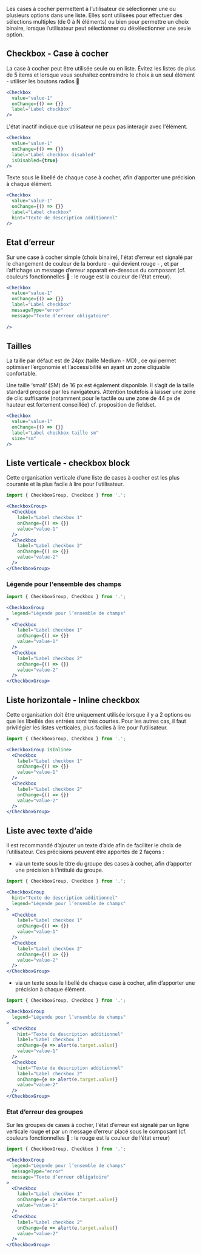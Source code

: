Les cases à cocher permettent à l’utilisateur de sélectionner une ou plusieurs options dans une liste.
Elles sont utilisées pour effectuer des sélections multiples (de 0 à N éléments) ou bien pour permettre un choix binaire, lorsque l’utilisateur peut sélectionner ou désélectionner une seule option. 

## Checkbox - Case à cocher 
La case à cocher peut être utilisée seule ou en liste. Évitez les listes de plus de 5 items et lorsque vous souhaitez contraindre le choix à un seul élément - utiliser les boutons radios 🔗 

```jsx
<Checkbox
  value="value-1"
  onChange={() => {}}
  label="Label checkbox"
/>
```

L'état inactif indique que utilisateur ne peux pas interagir avec l'élément.
```jsx
<Checkbox
  value="value-1"
  onChange={() => {}}
  label="Label checkbox disabled"
  isDisabled={true}
/>
```

Texte sous le libellé de chaque case à cocher, afin d’apporter une précision à chaque élément.
```jsx
<Checkbox
  value="value-1"
  onChange={() => {}}
  label="Label checkbox"
  hint="Texte de description additionnel"
/>
```

## Etat d’erreur
Sur une case à cocher simple (choix binaire), l'état d’erreur est signalé par le changement de couleur de la bordure - qui devient rouge - ,  et par l’affichage un message d’erreur apparait en-dessous du composant  (cf. couleurs fonctionnelles 🔗 : le rouge est la couleur de l’état erreur). 
```jsx
<Checkbox
  value="value-1"
  onChange={() => {}}
  label="Label checkbox"
  messageType="error"
  message="Texte d’erreur obligatoire"
  
/>
```

## Tailles
La taille par défaut est de 24px (taille Medium - MD) , ce qui permet optimiser l’ergonomie et l’accessibilité en ayant un zone cliquable confortable.

Une taille ‘small’ (SM) de 16 px est également disponible. Il s’agit de la taille standard proposé par les navigateurs. Attention toutefois à laisser une zone de clic suffisante (notamment pour le tactile ou une zone de 44 px de hauteur est fortement conseillée) cf. proposition de fieldset.
```jsx
<Checkbox
  value="value-1"
  onChange={() => {}}
  label="Label checkbox taille sm"
  size="sm"
/>
```

## Liste verticale  - checkbox block
Cette organisation verticale d’une liste de cases à cocher est les plus courante et la plus facile à lire pour l’utilisateur.
```jsx
import { CheckboxGroup, Checkbox } from '.';

<CheckboxGroup>
  <Checkbox
    label="Label checkbox 1"
    onChange={() => {}}
    value="value-1"
  />
  <Checkbox
    label="Label checkbox 2"
    onChange={() => {}}
    value="value-2"
  />
</CheckboxGroup>
```

### Légende pour l'ensemble des champs
```jsx
import { CheckboxGroup, Checkbox } from '.';

<CheckboxGroup
  legend="Légende pour l’ensemble de champs"
>
  <Checkbox
    label="Label checkbox 1"
    onChange={() => {}}
    value="value-1"
  />
  <Checkbox
    label="Label checkbox 2"
    onChange={() => {}}
    value="value-2"
  />
</CheckboxGroup>
```

## Liste horizontale - Inline checkbox
Cette organisation doit être uniquement utilisée lorsque il y a 2 options ou que les libellés des entrées sont très courtes. Pour les autres cas, il faut privilégier les listes verticales, plus faciles à lire pour l’utilisateur.
```jsx
import { CheckboxGroup, Checkbox } from '.';

<CheckboxGroup isInline>
  <Checkbox
    label="Label checkbox 1"
    onChange={() => {}}
    value="value-1"
  />
  <Checkbox
    label="Label checkbox 2"
    onChange={() => {}}
    value="value-2"
  />
</CheckboxGroup>
```

## Liste avec texte d’aide
Il est recommandé d’ajouter un texte d’aide afin de faciliter le choix de l’utilisateur. Ces précisions peuvent être apportés de 2 façons :

- via un texte sous le titre du groupe des cases à cocher, afin d’apporter une précision à l’intitulé du groupe.
```jsx
import { CheckboxGroup, Checkbox } from '.';

<CheckboxGroup
  hint="Texte de description additionnel"
  legend="Légende pour l’ensemble de champs"
>
  <Checkbox
    label="Label checkbox 1"
    onChange={() => {}}
    value="value-1"
  />
  <Checkbox
    label="Label checkbox 2"
    onChange={() => {}}
    value="value-2"
  />
</CheckboxGroup>
```

- via un texte sous le libellé de chaque case à cocher, afin d’apporter une précision à chaque élément.
```jsx
import { CheckboxGroup, Checkbox } from '.';

<CheckboxGroup
  legend="Légende pour l’ensemble de champs"
>
  <Checkbox
    hint="Texte de description additionnel"
    label="Label checkbox 1"
    onChange={e => alert(e.target.value)}
    value="value-1"
  />
  <Checkbox
    hint="Texte de description additionnel"
    label="Label checkbox 2"
    onChange={e => alert(e.target.value)}
    value="value-2"
  />
</CheckboxGroup>
```

### Etat d’erreur des groupes
Sur les groupes de cases à cocher, l'état d’erreur est signalé par un ligne verticale rouge et par un message d’erreur placé sous le composant (cf. couleurs fonctionnelles 🔗 : le rouge est la couleur de l’état erreur)
```jsx
import { CheckboxGroup, Checkbox } from '.';

<CheckboxGroup
  legend="Légende pour l’ensemble de champs"
  messageType="error"
  message="Texte d’erreur obligatoire"
>
  <Checkbox
    label="Label checkbox 1"
    onChange={e => alert(e.target.value)}
    value="value-1"
  />
  <Checkbox
    label="Label checkbox 2"
    onChange={e => alert(e.target.value)}
    value="value-2"
  />
</CheckboxGroup>
```